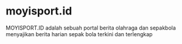 ﻿# moyisport.id
MOYISPORT.ID adalah sebuah portal berita olahraga dan sepakbola menyajikan berita harian sepak bola terkini dan terlengkap
